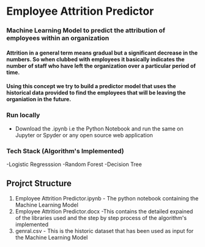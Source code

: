 # Employee Attrition Predictor

### Machine Learning Model to predict the attribution of employees within an organization

#### Attrition in a general term means gradual but a significant decrease in the numbers. So when clubbed with employees it basically indicates the number of staff who have left the organization over a particular period of time.

#### Using this concept we try to build a predictor model that uses the historical data provided to find the employees that will be leaving the organiation in the future.

### Run locally
- Download the .ipynb i.e the Python Notebook and run the same on Jupyter or Spyder or any open source web application

### Tech Stack (Algorithm's Implemented)
-Logistic Regresssion
-Random Forest
-Decision Tree

## Projrct Structure
1. Employee Attrition Predictor.ipynb - The python notebook containing the Machine Learning Model
2. Employee Attrition Predictor.docx -This contains the detailed expained of the libraries used and the step by step process of the algorithm's implemented 
3. genral.csv - This is the historic dataset that has been used as input for the Machine Learning Model
